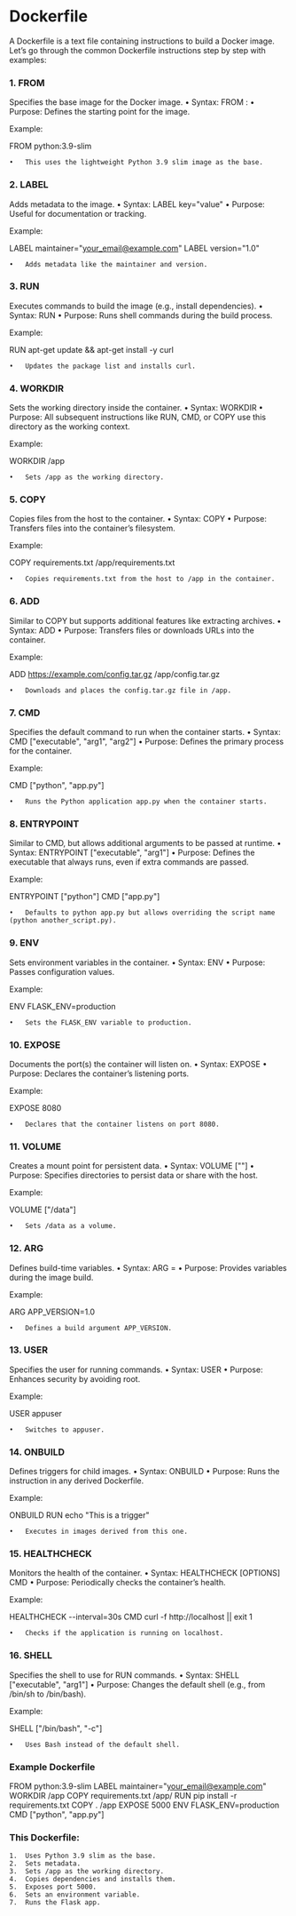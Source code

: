 <h1>Dockerfile</h1>

A Dockerfile is a text file containing instructions to build a Docker image. Let’s go through the common Dockerfile instructions step by step with examples:

### 1. FROM

Specifies the base image for the Docker image.
	•	Syntax: FROM <image>:<tag>
	•	Purpose: Defines the starting point for the image.

Example:

FROM python:3.9-slim

	•	This uses the lightweight Python 3.9 slim image as the base.

### 2. LABEL

Adds metadata to the image.
	•	Syntax: LABEL key="value"
	•	Purpose: Useful for documentation or tracking.

Example:

LABEL maintainer="your_email@example.com"
LABEL version="1.0"

	•	Adds metadata like the maintainer and version.

### 3. RUN

Executes commands to build the image (e.g., install dependencies).
	•	Syntax: RUN <command>
	•	Purpose: Runs shell commands during the build process.

Example:

RUN apt-get update && apt-get install -y curl

	•	Updates the package list and installs curl.

### 4. WORKDIR

Sets the working directory inside the container.
	•	Syntax: WORKDIR <path>
	•	Purpose: All subsequent instructions like RUN, CMD, or COPY use this directory as the working context.

Example:

WORKDIR /app

	•	Sets /app as the working directory.

### 5. COPY

Copies files from the host to the container.
	•	Syntax: COPY <source> <destination>
	•	Purpose: Transfers files into the container’s filesystem.

Example:

COPY requirements.txt /app/requirements.txt

	•	Copies requirements.txt from the host to /app in the container.

### 6. ADD

Similar to COPY but supports additional features like extracting archives.
	•	Syntax: ADD <source> <destination>
	•	Purpose: Transfers files or downloads URLs into the container.

Example:

ADD https://example.com/config.tar.gz /app/config.tar.gz

	•	Downloads and places the config.tar.gz file in /app.

### 7. CMD

Specifies the default command to run when the container starts.
	•	Syntax: CMD ["executable", "arg1", "arg2"]
	•	Purpose: Defines the primary process for the container.

Example:

CMD ["python", "app.py"]

	•	Runs the Python application app.py when the container starts.

### 8. ENTRYPOINT

Similar to CMD, but allows additional arguments to be passed at runtime.
	•	Syntax: ENTRYPOINT ["executable", "arg1"]
	•	Purpose: Defines the executable that always runs, even if extra commands are passed.

Example:

ENTRYPOINT ["python"]
CMD ["app.py"]

	•	Defaults to python app.py but allows overriding the script name (python another_script.py).

### 9. ENV

Sets environment variables in the container.
	•	Syntax: ENV <key> <value>
	•	Purpose: Passes configuration values.

Example:

ENV FLASK_ENV=production

	•	Sets the FLASK_ENV variable to production.

### 10. EXPOSE

Documents the port(s) the container will listen on.
	•	Syntax: EXPOSE <port>
	•	Purpose: Declares the container’s listening ports.

Example:

EXPOSE 8080

	•	Declares that the container listens on port 8080.

### 11. VOLUME

Creates a mount point for persistent data.
	•	Syntax: VOLUME ["<path>"]
	•	Purpose: Specifies directories to persist data or share with the host.

Example:

VOLUME ["/data"]

	•	Sets /data as a volume.

### 12. ARG

Defines build-time variables.
	•	Syntax: ARG <name>=<default>
	•	Purpose: Provides variables during the image build.

Example:

ARG APP_VERSION=1.0

	•	Defines a build argument APP_VERSION.

### 13. USER

Specifies the user for running commands.
	•	Syntax: USER <username>
	•	Purpose: Enhances security by avoiding root.

Example:

USER appuser

	•	Switches to appuser.

### 14. ONBUILD

Defines triggers for child images.
	•	Syntax: ONBUILD <instruction>
	•	Purpose: Runs the instruction in any derived Dockerfile.

Example:

ONBUILD RUN echo "This is a trigger"

	•	Executes in images derived from this one.

### 15. HEALTHCHECK

Monitors the health of the container.
	•	Syntax: HEALTHCHECK [OPTIONS] CMD <command>
	•	Purpose: Periodically checks the container’s health.

Example:

HEALTHCHECK --interval=30s CMD curl -f http://localhost || exit 1

	•	Checks if the application is running on localhost.

### 16. SHELL

Specifies the shell to use for RUN commands.
	•	Syntax: SHELL ["executable", "arg1"]
	•	Purpose: Changes the default shell (e.g., from /bin/sh to /bin/bash).

Example:

SHELL ["/bin/bash", "-c"]

	•	Uses Bash instead of the default shell.

### Example Dockerfile

FROM python:3.9-slim
LABEL maintainer="your_email@example.com"
WORKDIR /app
COPY requirements.txt /app/
RUN pip install -r requirements.txt
COPY . /app
EXPOSE 5000
ENV FLASK_ENV=production
CMD ["python", "app.py"]

### This Dockerfile:
	1.	Uses Python 3.9 slim as the base.
	2.	Sets metadata.
	3.	Sets /app as the working directory.
	4.	Copies dependencies and installs them.
	5.	Exposes port 5000.
	6.	Sets an environment variable.
	7.	Runs the Flask app.


